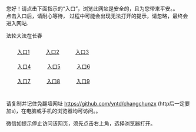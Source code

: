 您好！请点击下面指示的“入口”，浏览此网站是安全的，且为您带来平安。。 <br/>
点击入口后，请耐心等待， 过程中可能会出现无法打开的提示，请忽略，最终会进入网站. </br>

法轮大法在长春<br/>
<div style="padding:10px"><a style="margin:20px" target="_blank" href="https://d3hfs88ir5d2o4.cloudfront.net/2Qpsp?frhrfrx" id="ccLink1" rel="nofollow">入口1</a> <a target="_blank" style="margin:20px" href="https://d3lhzywfr3qc1n.cloudfront.net/2Qpsp?kabjurx" id="ccLink2" rel="nofollow">入口2</a> <a style="margin:20px" target="_blank" href="https://d1bsr5yqkoey4q.cloudfront.net/2Qpsp?kwbbjd" id="ccLink3" rel="nofollow">入口3</a></div>

<div style="padding:10px" ><a style="margin:20px" target="_blank" href="https://d3hfs88ir5d2o4.cloudfront.net/2Qpsp?frhrfrx" id="ccLink4" rel="nofollow">入口4</a> <a style="margin:20px" href="https://d3lhzywfr3qc1n.cloudfront.net/2Qpsp?kabjurx" target="_blank" id="ccLink5" rel="nofollow">入口5</a> <a style="margin:20px" href="https://d1bsr5yqkoey4q.cloudfront.net/2Qpsp?kwbbjd" target="_blank" id="ccLink6" rel="nofollow">入口6</a></div>

<div style="padding:10px"><a style="margin:20px" target="_blank" href="https://d3hfs88ir5d2o4.cloudfront.net/2Qpsp?frhrfrx" id="ccLink7" rel="nofollow">入口7</a> <a style="margin:20px" href="https://d3lhzywfr3qc1n.cloudfront.net/2Qpsp?kabjurx" target="_blank" id="ccLink8" rel="nofollow">入口8</a> <a style="margin:20px" target="_blank" href="https://d1bsr5yqkoey4q.cloudfront.net/2Qpsp?kwbbjd" id="ccLink9" rel="nofollow">入口9</a></div>

<br/>



请复制并记住免翻墙网址 https://github.com/yntd/changchunzx (http后一定要加s)，在电脑或手机的浏览器均可访问。。<br/>

微信如提示停止访问该网页，须先点击右上角，选择浏览器打开。
